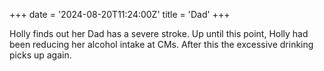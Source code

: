 +++
date = '2024-08-20T11:24:00Z'
title = 'Dad'
+++

Holly finds out her Dad has a severe stroke.
Up until this point, Holly had been reducing her alcohol intake at CMs.
After this the excessive drinking picks up again.
